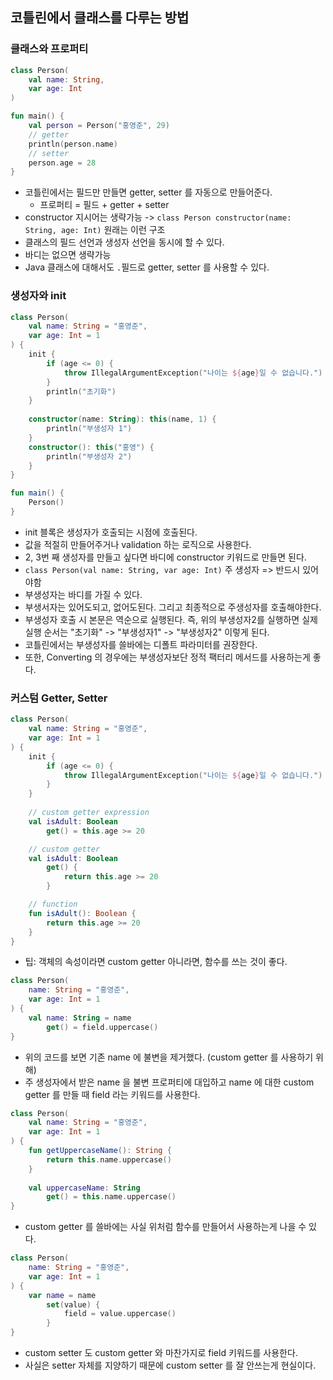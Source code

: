 ## 코틀린에서 클래스를 다루는 방법
### 클래스와 프로퍼티
```kotlin
class Person(
    val name: String,
    var age: Int
)

fun main() {
    val person = Person("홍영준", 29)
    // getter
    println(person.name)
    // setter
    person.age = 28
}
```
* 코틀린에서는 필드만 만들면 getter, setter 를 자동으로 만들어준다. 
  * 프로퍼티 = 필드 + getter + setter
* constructor 지시어는 생략가능 -> ```class Person constructor(name: String, age: Int)``` 원래는 이런 구조
* 클래스의 필드 선언과 생성자 선언을 동시에 할 수 있다.
* 바디는 없으면 생략가능
* Java 클래스에 대해서도 ```.```필드로 getter, setter 를 사용할 수 있다.

### 생성자와 init
```kotlin
class Person(
    val name: String = "홍영준",
    var age: Int = 1
) {
    init {
        if (age <= 0) {
            throw IllegalArgumentException("나이는 ${age}일 수 없습니다.")
        }
        println("초기화")
    }
    
    constructor(name: String): this(name, 1) {
        println("부생성자 1")
    }
    constructor(): this("홍영") {
        println("부생성자 2")
    }
}

fun main() {
    Person()
}
```
* init 블록은 생성자가 호출되는 시점에 호출된다.
* 값을 적절히 만들어주거나 validation 하는 로직으로 사용한다.
* 2, 3번 째 생성자를 만들고 싶다면 바디에 constructor 키워드로 만들면 된다.
* ```class Person(val name: String, var age: Int)``` 주 생성자 => 반드시 있어야함
* 부생성자는 바디를 가질 수 있다.
* 부생서자는 있어도되고, 없어도된다. 그리고 최종적으로 주생성자를 호출해야한다.
* 부생성자 호출 시 본문은 역순으로 실행된다. 즉, 위의 부생성자2를 실행하면 실제 실행 순서는 "초기화" -> "부생성자1" -> "부생성자2" 이렇게 된다.
* 코틀린에서는 부생성자를 쓸바에는 디폴트 파라미터를 권장한다.
* 또한, Converting 의 경우에는 부생성자보단 정적 팩터리 메서드를 사용하는게 좋다.

### 커스텀 Getter, Setter
```kotlin
class Person(
    val name: String = "홍영준",
    var age: Int = 1
) {
    init {
        if (age <= 0) {
            throw IllegalArgumentException("나이는 ${age}일 수 없습니다.")
        }
    }
    
    // custom getter expression
    val isAdult: Boolean 
        get() = this.age >= 20

    // custom getter
    val isAdult: Boolean
        get() {
            return this.age >= 20
        }

    // function
    fun isAdult(): Boolean {
        return this.age >= 20 
    }
}
```
* 팁: 객체의 속성이라면 custom getter 아니라면, 함수를 쓰는 것이 좋다.
```kotlin
class Person(
    name: String = "홍영준",
    var age: Int = 1
) {
    val name: String = name
        get() = field.uppercase()
}
```
* 위의 코드를 보면 기존 name 에 불변을 제거했다. (custom getter 를 사용하기 위해)
* 주 생성자에서 받은 name 을 불변 프로퍼티에 대입하고 name 에 대한 custom getter 를 만들 때 field 라는 키워드를 사용한다.
```kotlin
class Person(
    val name: String = "홍영준",
    var age: Int = 1
) {
    fun getUppercaseName(): String {
        return this.name.uppercase()
    }
    
    val uppercaseName: String
        get() = this.name.uppercase()
}
```
* custom getter 를 쓸바에는 사실 위처럼 함수를 만들어서 사용하는게 나을 수 있다.
```kotlin
class Person(
    name: String = "홍영준",
    var age: Int = 1
) {
    var name = name
        set(value) {
            field = value.uppercase()
        }
}
```
* custom setter 도 custom getter 와 마찬가지로 field 키워드를 사용한다.
* 사실은 setter 자체를 지양하기 때문에 custom setter 를 잘 안쓰는게 현실이다.